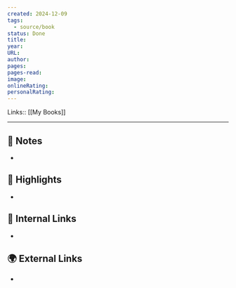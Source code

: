 ```yaml
---
created: 2024-12-09
tags:
  - source/book
status: Done
title: 
year: 
URL: 
author: 
pages: 
pages-read: 
image: 
onlineRating: 
personalRating:
---
```

Links:: [[My Books]]

---
## 📝 Notes

- 




## 🌟 Highlights 

- 





## 🔗 Internal Links

- 

## 🌍 External Links

- 
